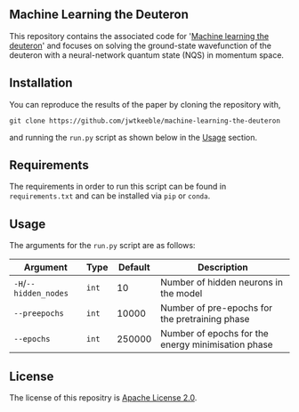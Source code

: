 ## Machine Learning the Deuteron

This repository contains the associated code for '[Machine learning the deuteron](https://doi.org/10.1016/j.physletb.2020.135743)' and focuses on solving the ground-state wavefunction of the deuteron with a neural-network quantum state (NQS) in momentum space.

## Installation

You can reproduce the results of the paper by cloning the repository with,

`git clone https://github.com/jwtkeeble/machine-learning-the-deuteron`

and running the `run.py` script as shown below in the [Usage](#usage) section.

## Requirements

The requirements in order to run this script can be found in `requirements.txt` and can be installed via `pip` or `conda`.

## Usage

The arguments for the `run.py` script are as follows:

| Argument                      | Type    | Default      | Description                                               |
|-------------------------------|---------|--------------|-----------------------------------------------------------|
| `-H`/`--hidden_nodes`         | `int`   | 10           | Number of hidden neurons in the model                     |
| `--preepochs`                 | `int`   | 10000        | Number of pre-epochs for the pretraining phase            |
| `--epochs`                    | `int`   | 250000       | Number of epochs for the energy minimisation phase        |

## License 

The license of this repositry is [Apache License 2.0](https://choosealicense.com/licenses/apache-2.0/).
